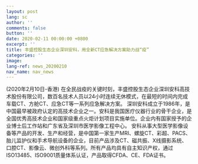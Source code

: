 ```yaml
---
layout: post
lang: sc
author: ''
comments: false
button: ''
date: 2020-02-11 00:00:00 +0800
excerpt: ''
title: 丰盛控股生态企业深圳安科，用全新CT应急解决方案助力战“疫”
categories: ''
image: 
lang-ref: news_20200210
nav_name: nav_news
---
```

(2020年2月10日-香港) 在全民战疫的关键时刻，丰盛控股生态企业深圳安科高技术股份有限公司，数百名技术人员以24小时连续无休模式，在最短的时间内完成车载CT、方舱CT、应急CT等一系列应急解决方案。
深圳安科成立于1986年，是中国最早被政府认定的高技术企业之一。安科是我国医疗仪器行业的骨干企业，是全国优秀高技术企业和国家级重点火炬计划项目实施单位。企业内有国家授予的企业博士后工作站和广东省及深圳市医学影像工程中心。
安科从事大型医学影像设备等产品的开发、生产和经营，是中国第一家生产MRI、螺旋CT、彩超、PACS、胎儿监护仪和手术导航设备的企业，目前产品涉及CT、磁共振、X线摄影系统、口腔CT、影像云、微创外科等系列。所有产品均具有自主知识产权，通过ISO13485、ISO9001质量体系认证，产品取得CFDA、CE、FDA证书。